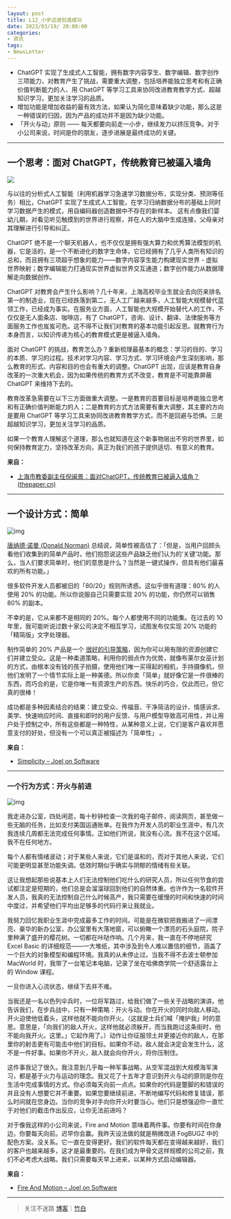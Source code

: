 ```yaml
---
layout: post
title: L12_小步迈进创造成功
date: 2023/03/19/ 20:00:00
categories:
- 资讯
tags:
- NewsLetter
---
```


- ChatGPT 实现了生成式人工智能，拥有数字内容孪生、数字编辑、数字创作三项能力，对教育产生了挑战，需要重大调整，包括培养能独立思考和有正确价值判断能力的人、用 ChatGPT 等学习工具来协同改进教育教学方式、超越知识学习，更加关注学习的品质。
- 增加功能是增加收益的最有效方法，如果认为简化意味着缺少功能，那么这是一种错误的归因，因为产品的成功并不是因为缺少功能。
- 「开火与动」原则 —— 每天都要向前走一小步，继续发力以挤压竞争。对于小公司来说，时间是你的朋友，逐步进展是最终成功的关键。
- ---

## 一个思考：面对 ChatGPT，传统教育已被逼入墙角

![](https://pics.naaln.com/blog/2023-03-20-394522.png-basicBlog)

与以往的分析式人工智能（利用机器学习急速学习数据分布，实现分类、预测等任务）相比，ChatGPT 实现了生成式人工智能，在学习归纳数据分布的基础上同时学习数据产生的模式，用自编码器创造数据中不存在的新样本。 这有点像我们婴幼儿期，对看见听见触摸到的世界进行观察，并在人的大脑中生成连接，父母亲对其理解进行引导和纠正。
	
ChatGPT 绝不是一个聊天机器人，也不仅仅是拥有强大算力和优秀算法模型的机器，它是活的，是一个不断进化的数字生命体，它已经拥有了几乎人类所有知识的总和，而且拥有三项超乎想象的能力——数字内容孪生能力构建现实世界 - 虚拟世界映射；数字编辑能力打通现实世界虚拟世界交互通道；数字创作能力从数据理解走向数据创作。
	
ChatGPT 对教育会产生什么影响？几十年来，上海高校毕业生就业去向历来排名第一的制造业，现在已经跌落到第二，无人工厂越来越多，人工智能大规模替代蓝领工作，已经成为事实。在服务业方面，人工智能也大规模开始替代人的工作，不仅仅是无人面条店、咖啡店，有了 ChatGPT，咨询、设计、翻译、法律服务等方面服务工作也岌岌可危。这不得不让我们对教育的基本功能引起反思。就教育行为本身而言，以知识传递为核心的教育模式更是被逼入墙角。
	
面对 ChatGPT 的挑战，教育怎么办？重新梳理最基本的概念：学习的目的、学习的本质、学习的过程。技术对学习内容、学习方式、学习环境会产生深刻影响，那么教育的形式、内容和目的也会有重大的调整。ChatGPT 出现，应该是教育自身改革的一次重大机会，因为如果传统的教育方式不改变，教育是不可能靠屏蔽 ChatGPT 来维持下去的。
	
教育改革急需要在以下三方面做重大调整。一是教育的首要目标是培养能独立思考和有正确价值判断能力的人；二是教育的方式方法需要有重大调整，其主要的方向是要用 ChatGPT 等学习工具来协同改进教育教学方式，而不是回避与恐惧。三是超越知识学习，更加关注学习的品质。
	
如果一个教育人理解这个道理，那么也就知道在这个新事物层出不穷的世界里，如何保持教育定力，坚持改革方向，真正为我们的孩子提供适切、有意义的教育。

**来自：**
- [上海市教委副主任倪闽景：面对ChatGPT，传统教育已被逼入墙角？ (thepaper.cn)](https://m.thepaper.cn/newsDetail_forward_21865456)

---

## 一个设计方式：简单

![img](https://pics.naaln.com/blog/2023-03-20-43cad9.jpeg-basicBlog)

[唐纳德·诺曼 (Donald Norman)](http://www.jnd.org/dn.mss/simplicityishighly.html) 总结说，简单性被高估了：「但是，当用户回顾头看他们收集到的简单产品时，他们抱怨说这些产品缺乏他们认为的‘关键’功能。那么，当人们要求简单时，他们的意思是什么？当然是一键式操作，但具有他们最喜欢的所有功能。」

很多软件开发人员都被旧的「80/20」规则所诱惑。这似乎很有道理：80% 的人使用 20% 的功能。所以你说服自己只需要实现 20% 的功能，你仍然可以销售 80% 的副本。

不幸的是，它从来都不是相同的 20%。每个人都使用不同的功能集。在过去的 10 年里，我可能听说过数十家公司决定不相互学习，试图发布仅实现 20% 功能的「精简版」文字处理器。

制作简单的 20% 产品是一个 [很好的引导策略](http://www.37signals.com/)，因为你可以用有限的资源创建它们并建立受众。这是一种柔道策略，利用你的弱点作为优势，就像布莱尔女巫计划的方式，由根本没有钱的孩子拍摄，使用他们唯一买得起的相机，手持摄像机，但他们发明了一个情节实际上是一种美德。所以你卖「简单」就好像它是一件很棒的东西，而巧合的是，它是你唯一有资源生产的东西。快乐的巧合，仅此而已，但它真的很棒！

成功都是多种因素结合的结果：建立受众、传福音、干净简洁的设计、情感诉求、美学、快速响应时间、直接和即时的用户反馈、与用户模型导致高可用性，并让用户处于控制之中，所有这些都是一种特性，从某种意义上说，它们是客户喜欢并愿意支付的好处，但没有一个可以真正被描述为「简单性」 。

**来自：**
- [Simplicity – Joel on Software](https://www.joelonsoftware.com/2006/12/09/simplicity/)

---

### 一个行为方式：开火与前进

![img](https://pics.naaln.com/blog/2023-03-20-093e4f.jpeg-basicBlog)

我走进办公室，四处闲逛，每十秒钟检查一次我的电子邮件，阅读网页，甚至做一些无脑的任务，比如支付美国运通账单。在我作为开发人员的职业生涯中，有几次我连续几周都无法完成任何事情。正如他们所说，我没有心流。我不在这个区域。我不在任何地方。

每个人都有情绪波动；对于某些人来说，它们是温和的，而对于其他人来说，它们可能更明显甚至功能失调。低效时期似乎确实与阴郁的情绪有些关联。

这让我想起那些说基本上人们无法控制他们吃什么的研究人员，所以任何节食的尝试都注定是短期的，他们总是会溜溜球回到他们的自然体重。也许作为一名软件开发人员，我真的无法控制自己什么时候高产，我只需要在缓慢的时间和快速的时间中度过，并希望他们平均出足够多的代码行来让我就业。

我努力回忆我职业生涯中完成最多工作的时间。可能是在微软把我搬进了一间漂亮、豪华的新办公室，办公室里有大落地窗，可以俯瞰一个漂亮的石头庭院，院子里种满了盛开的樱花树。一切都在咔哒作响。几个月来，我一直在不停地研究 Excel Basic 的详细规范——一大堆纸，其中涉及到令人难以置信的细节，涵盖了一个巨大的对象模型和编程环境。我真的从未停止过。当我不得不去波士顿参加 MacWorld 时，我带了一台笔记本电脑，记录了坐在哈佛商学院一个舒适露台上的 Window 课程。

一旦你进入心流状态，继续下去并不难。

当我还是一名以色列伞兵时，一位将军路过，给我们做了一些关于战略的演讲。他告诉我们，在步兵战中，只有一种策略：开火与动。你在开火的同时向敌人移动。开火迫使他低着头，这样他就不能向你开火。（这就是士兵们喊「掩护我」时的意思。意思是，「向我们的敌人开火，这样他就必须躲开，而当我跑过这条街时，他不能向我开火。这里。」它起作用了。）动作让你征服领土并更接近你的敌人，在那里你的射击更有可能击中他们的目标。如果你不动，敌人就会决定会发生什么，这不是一件好事。如果你不开火，敌人就会向你开火，将你压制住。

这件事我记了很久。我注意到几乎每一种军事战略，从空军混战到大规模海军演习，都是基于火力与运动的理念。我又花了十五年才意识到开火与动的原则是你在生活中完成事情的方式。你必须每天向前一点点。如果你的代码是蹩脚的和错误的并且没有人想要它并不重要。如果您要继续前进，不断地编写代码和修复错误，那么时间就在您身边。当你的竞争对手向你开火时要当心。他们只是想强迫你一直忙于对他们的截击作出反应，让你无法前进吗？

对于像我这样的小公司来说，Fire and Motion 意味着两件事。你要有时间在你身边，你要每天向前。迟早你会赢。我昨天设法做的就是稍微改进 FogBUGZ 中的配色方案。没关系。它一直在变得更好。我们的软件每天都在变得越来越好，我们的客户也越来越多，这才是最重要的。在我们成为甲骨文这样规模的公司之前，我们不必考虑大战略。我们只需要每天早上进来，以某种方式启动编辑器。

**来自：**
- [Fire And Motion – Joel on Software](https://www.joelonsoftware.com/2002/01/06/fire-and-motion/)

---

> 关注不迷路 [博客](https://blog.naaln.com/)｜[竹白](https://space.zhubai.love/)
